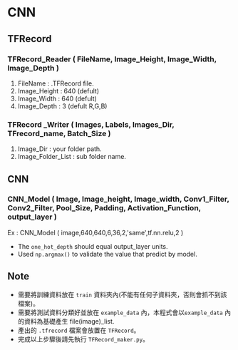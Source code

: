 # CNN

## TFRecord
### TFRecord_Reader ( FileName, Image_Height, Image_Width, Image_Depth )
1. FileName : .TFRecord file.
2. Image_Height : 640 (defult)
3. Image_Width : 640 (defult)
4. Image_Depth : 3 (defult R,G,B)
### TFRecord _Writer ( Images, Labels, Images_Dir, TFrecord_name, Batch_Size )
1. Image_Dir : your folder path.
2. Image_Folder_List : sub folder name.

## CNN
### CNN_Model ( Image, Image_height, Image_width, Conv1_Filter, Conv2_Filter, Pool_Size, Padding, Activation_Function, output_layer )
Ex : CNN_Model ( image,640,640,6,36,2,'same',tf.nn.relu,2 )
 
* The `one_hot_depth` should equal output_layer units.
* Used `np.argmax()` to validate the value that predict by model.

## Note

* 需要將訓練資料放在 `train` 資料夾內(不能有任何子資料夾，否則會抓不到該檔案)。
* 需要將測試資料分類好並放在 `example_data` 內，本程式會以`example_data` 內的資料為基礎產生 file(image)_list.
* 產出的 `.tfrecord` 檔案會放置在 `TFRecord`。
* 完成以上步驟後請先執行 `TFRecord_maker.py`。